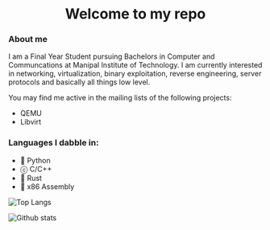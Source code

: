 <h1 align="center">
    <b> Welcome to my repo </b>
</h1>

### About me
I am a Final Year Student pursuing Bachelors in Computer and Communcations at Manipal Institute of Technology. I am currently interested in networking, virtualization, binary exploitation, reverse engineering, server protocols and basically all things low level.

You may find me active in the mailing lists of the following projects:
* QEMU
* Libvirt

### Languages I dabble in:
* 🐍 Python
* ⓒ  C/C++
* 🦞 Rust
* 🎰 x86 Assembly

![Top Langs](https://github-readme-stats.vercel.app/api/top-langs/?username=Skryptonyte&langs_count=5&theme=dark)

![Github stats](https://github-readme-stats.vercel.app/api?username=Skryptonyte&show_icons=true&theme=dark)

<!--
**Skryptonyte/Skryptonyte** is a ✨ _special_ ✨ repository because its `README.md` (this file) appears on your GitHub profile.

Here are some ideas to get you started:

- 🔭 I’m currently working on ...
- 🌱 I’m currently learning ...
- 👯 I’m looking to collaborate on ...
- 🤔 I’m looking for help with ...
- 💬 Ask me about ...
- 📫 How to reach me: ...
- 😄 Pronouns: ...
- ⚡ Fun fact: ...
-->
